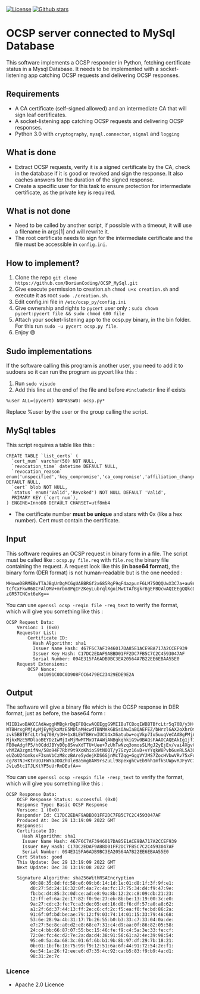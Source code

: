 [![License](https://img.shields.io/badge/license-Apache%202-4EB1BA.svg)](https://www.apache.org/licenses/LICENSE-2.0.html)
[![Github stars](https://img.shields.io/github/stars/DorianCoding/OCSP_MySql.svg)](https://github.com/DorianCoding/OCSP_MySql/stargazers)
# OCSP server connected to MySql Database
This software implements a OCSP responder in Python, fetching certificate status in a Mysql Database. It needs to be implemented with a socket-listening app
catching OCSP requests and delivering OCSP responses.
## Requirements
- A CA certificate (self-signed allowed) and an intermediate CA that will sign leaf certificates.
- A socket-listening app catching OCSP requests and delivering OCSP responses.
- Python 3.0 with `cryptography`, `mysql.connector`, `signal` and `logging`
## What is done
- Extract OCSP requests, verify it is a signed certificate by the CA, check in the database if it is good or revoked and sign the response. It also caches answers for the duration of the signed response.
- Create a specific user for this task to ensure protection for intermediate certificate, as the private key is required.
## What is not done
- Need to be called by another script, if possible with a timeout, it will use a filename in args[1] and will rewrite it.
- The root certificate needs to sign for the intermediate certificate and the file must be accessible in `config.ini`.
## How to implement?
1) Clone the repo `git clone https://github.com/DorianCoding/OCSP_MySql.git`
2) Give execute permission to creation.sh `chmod u+x creation.sh` and execute it as root `sudo ./creation.sh`.
3) Edit config.ini file in `/etc/ocsp_py/config.ini`
4) Give ownership and rights to `pycert` user only : `sudo chown pycert:pycert file && sudo chmod 600 file`
5) Attach your socket-listening app to the ocsp.py binary, in the bin folder. For this run `sudo -u pycert ocsp.py file`.
6) Enjoy :smile:
## Sudo implementations
If the software calling this program is another user, you need to add it to sudoers so it can run the program as pycert like this :
1) Run `sudo visudo`
2) Add this line at the end of the file and before `#includedir` line if exists
```
%user ALL=(pycert) NOPASSWD: ocsp.py*
```
Replace %user by the user or the group calling the script.
## MySql tables
This script requires a table like this :
```
CREATE TABLE `list_certs` (
  `cert_num` varchar(50) NOT NULL,
  `revocation_time` datetime DEFAULT NULL,
  `revocation_reason` enum('unspecified','key_compromise','ca_compromise','affiliation_changed','superseded','cessation_of_operation','certificate_hold','privilege_withdrawn','aa_compromise') DEFAULT NULL,
  `cert` blob NOT NULL,
  `status` enum('Valid','Revoked') NOT NULL DEFAULT 'Valid',
  PRIMARY KEY (`cert_num`),
) ENGINE=InnoDB DEFAULT CHARSET=utf8mb4
```
- The certificate number **must be unique** and stars with 0x (like a hex number). Cert must contain the certificate.
## Input
This software requires an OCSP request in binary form in a file. The script must be called like : `ocsp.py file.req` with `file.req` the binary file containing the request. A request look like this (**in base64 format**), the binary form (DER format) is not human-readable but is the one needed :
```
MHoweDBRME8wTTAJBgUrDgMCGgUABBRGf2x685RgF9qF4azpunF6LM75OQQUwX3C7a+au9Af8tx/
tcfCxFkwR68CFAlOMV+mrbm8PqIFZKeyLubrqlXgoiMwITAfBgkrBgEFBQcwAQIEEgQQkcDcDZCP
zGR57CNCnt6eKg==
```
You can use `openssl ocsp -reqin file -req_text` to verify the format, which will give you something like this :
```
OCSP Request Data:
    Version: 1 (0x0)
    Requestor List:
        Certificate ID:
          Hash Algorithm: sha1
          Issuer Name Hash: 467F6C7AF3946017DA85E1ACE9BA717A2CCEF939
          Issuer Key Hash: C17DC2EDAF9ABBD01FF2DC7FB5C7C2C4593047AF
          Serial Number: 094E315FA6ADB9BC3EA20564A7B22EE6EBAA55E0
    Request Extensions:
        OCSP Nonce:
            041091C0DC0D908FCC6479EC23429EDE9E2A
```
## Output
The software will give a binary file which is the OCSP response in DER format, just as before, the base64 form :
```
MIIB1woBAKCCAdAwggHMBgkrBgEFBQcwAQEEggG9MIIBuTCBoqIWBBTBfcLtr5q70B/y3H+1x8LE
WTBHrxgPMjAyMjEyMjkxMzE5MDlaMHcwdTBNMAkGBSsOAwIaBQAEFEZ/bHrzlGAX2oXhrOm6cXos
zvk5BBTBfcLtr5q70B/y3H+1x8LEWTBHrwIUCU4xX6atubw+ogVkp7Iu5uuqVeCAABgPMjAyMjEy
MjkxMzE5MDlaoBEYDzIwMjIxMjMwMTMxOTA4WjANBgkqhkiG9w0BAQsFAAOCAQEAkIg1jf1Y5gm2
FB0eAdgfP5/h0CddJBYyD0p8SvwXdTTU+Uee+7zUhTwNzq3omosSLMgJ2yEjEv/vai4XgvCeJ+uL
vhMZADzgmifNw/58o94F7RbY9t9XoKhioS9tN0QT/y7Gzyz16vD+vYYqkW8Pvb6ueRL5A3QUARUz
eUZoU24omksxF3smVbCzM8czBAre5ydejKDS6GjnMcTZqg+GggVYJMS7ZocHVbwVRv75xFo+M/7P
cg78TNJ+KtrUOJFWYaJOOZhUleBaSmg8AW9rsZuLl98pexghCwEb9hh1mfkSUWpvRJFyVC7xblQa
JvLu5tc1TJLKtYP5uUrRmDEufA==
```
You can use `openssl ocsp -respin file -resp_text` to verify the format, which will give you something like this :
```
OCSP Response Data:
    OCSP Response Status: successful (0x0)
    Response Type: Basic OCSP Response
    Version: 1 (0x0)
    Responder Id: C17DC2EDAF9ABBD01FF2DC7FB5C7C2C4593047AF
    Produced At: Dec 29 13:19:09 2022 GMT
    Responses:
    Certificate ID:
      Hash Algorithm: sha1
      Issuer Name Hash: 467F6C7AF3946017DA85E1ACE9BA717A2CCEF939
      Issuer Key Hash: C17DC2EDAF9ABBD01FF2DC7FB5C7C2C4593047AF
      Serial Number: 094E315FA6ADB9BC3EA20564A7B22EE6EBAA55E0
    Cert Status: good
    This Update: Dec 29 13:19:09 2022 GMT
    Next Update: Dec 30 13:19:08 2022 GMT

    Signature Algorithm: sha256WithRSAEncryption
         90:88:35:8d:fd:58:e6:09:b6:14:1d:1e:01:d8:1f:3f:9f:e1:
         d0:27:5d:24:16:32:0f:4a:7c:4a:fc:17:75:34:d4:f9:47:9e:
         fb:bc:d4:85:3c:0d:ce:ad:e8:9a:8b:12:2c:c8:09:db:21:23:
         12:ff:ef:6a:2e:17:82:f0:9e:27:eb:8b:be:13:19:00:3c:e0:
         9a:27:cd:c3:fe:7c:a3:de:05:ed:16:d8:f6:df:57:a0:a8:62:
         a1:2f:6d:37:44:13:ff:2e:c6:cf:2c:f5:ea:f0:fe:bd:86:2a:
         91:6f:0f:bd:be:ae:79:12:f9:03:74:14:01:15:33:79:46:68:
         53:6e:28:9a:4b:31:17:7b:26:55:b0:b3:33:c7:33:04:0a:de:
         e7:27:5e:8c:a0:d2:e8:68:e7:31:c4:d9:aa:0f:86:82:05:58:
         24:c4:bb:66:87:07:55:bc:15:46:fe:f9:c4:5a:3e:33:fe:cf:
         72:0e:fc:4c:d2:7e:2a:da:d4:38:91:56:61:a2:4e:39:98:54:
         95:e0:5a:4a:68:3c:01:6f:6b:b1:9b:8b:97:df:29:7b:18:21:
         0b:01:1b:f6:18:75:99:f9:12:51:6a:6f:44:91:72:54:2e:f1:
         6e:54:1a:26:f2:ee:e6:d7:35:4c:92:ca:b5:83:f9:b9:4a:d1:
         98:31:2e:7c
```
### Licence
* Apache 2.0 Licence
